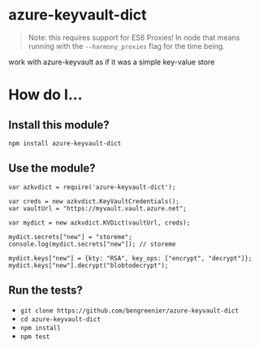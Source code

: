 azure-keyvault-dict
===================

> Note: this requires support for ES6 Proxies! In node that means running with the `--harmony_proxies` flag for the time being.

work with azure-keyvault as if it was a simple key-value store

# How do I...

## Install this module?

`npm install azure-keyvault-dict`

## Use the module?

```
var azkvdict = require('azure-keyvault-dict');

var creds = new azkvdict.KeyVaultCredentials();
var vaultUrl = "https://myvault.vault.azure.net";

var mydict = new azkvdict.KVDict(vaultUrl, creds);

mydict.secrets["new"] = "storeme";
console.log(mydict.secrets["new"]); // storeme

mydict.keys["new"] = {kty: "RSA", key_ops: ["encrypt", "decrypt"]};
mydict.keys["new"].decrypt("blobtodecrypt");
```

## Run the tests?

+ `git clone https://github.com/bengreenier/azure-keyvault-dict`
+ `cd azure-keyvault-dict`
+ `npm install`
+ `npm test`


